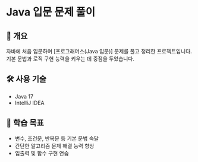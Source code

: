 # Java 입문 문제 풀이

## 📖 개요
자바에 처음 입문하며 [프로그래머스(Java 입문)] 문제를 풀고 정리한 프로젝트입니다.  
기본 문법과 로직 구현 능력을 키우는 데 중점을 두었습니다.

## 🛠 사용 기술
- Java 17
- IntelliJ IDEA

## 🧠 학습 목표
- 변수, 조건문, 반복문 등 기본 문법 숙달
- 간단한 알고리즘 문제 해결 능력 향상
- 입출력 및 함수 구현 연습
